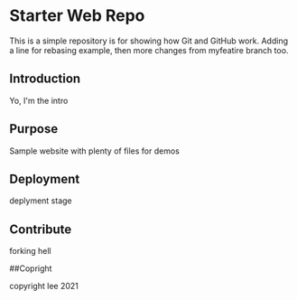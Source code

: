 # Starter Web Repo

This is a simple repository is for showing how Git and GitHub work. Adding a line for rebasing example, then more changes from myfeatire branch too.

## Introduction
Yo, I'm the intro

## Purpose

Sample website with plenty of files for demos

## Deployment

deplyment stage

## Contribute

forking hell

##Copright

copyright lee 2021